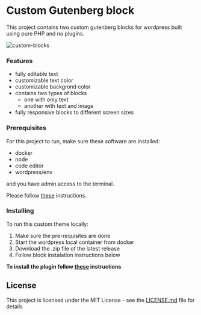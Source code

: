 # Custom Gutenberg block

This project contains two custom gutenberg blocks for wordpress built using pure PHP and no plugins.

![custom-blocks](https://github.com/codeLearnerrr/custom-gutenberg-block/assets/44307139/5cd4138f-6c8e-4685-9408-c74a0a222da6)


### Features
- fully editable text
- customizable text color
- customizable backgrond color
- contains two types of blocks
  - one with only text
  - another with text and image
- fully responsive blocks to different screen sizes

### Prerequisites

For this project to run, make sure these software are installed:

- docker 
- node
- code editor
- wordpress/env

and you have admin access to the terminal. 

Please follow [these](https://developer.wordpress.org/block-editor/getting-started/devenv/) instructions.

### Installing

To run this custom theme locally:
1. Make sure the pre-requisites are done
2. Start the wordpress local container from docker
3. Download the .zip file of the latest release
4. Follow block instalation instructions below

**To install the plugin follow [these](https://www.wpbeginner.com/beginners-guide/step-by-step-guide-to-install-a-wordpress-plugin-for-beginners/) instructions**

## License

This project is licensed under the MIT License - see the [LICENSE.md](LICENSE.md) file for details
